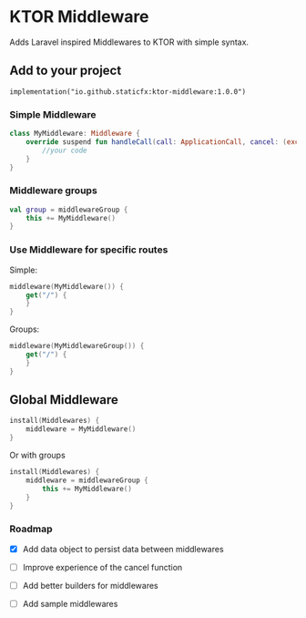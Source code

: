 # KTOR Middleware

Adds Laravel inspired Middlewares to KTOR with simple syntax.

## Add to your project
```shell
implementation("io.github.staticfx:ktor-middleware:1.0.0")
```

### Simple Middleware

```kotlin
class MyMiddleware: Middleware {
    override suspend fun handleCall(call: ApplicationCall, cancel: (exception: CancellationException?) -> Unit) {
        //your code
    }
}
```

### Middleware groups
```kotlin
val group = middlewareGroup { 
    this += MyMiddleware()
}
```

### Use Middleware for specific routes
Simple:

```kotlin
middleware(MyMiddleware()) {
    get("/") {
    }
}
```
Groups:

```kotlin
middleware(MyMiddlewareGroup()) {
    get("/") {
    }
}
```

## Global Middleware
```kotlin
install(Middlewares) {
    middleware = MyMiddleware()
}
```

Or with groups

```kotlin
install(Middlewares) {
    middleware = middlewareGroup {
        this += MyMiddleware()
    }
}
```

### Roadmap
- [x] Add data object to persist data between middlewares
- [ ] Improve experience of the cancel function
- [ ] Add better builders for middlewares
- [ ] Add sample middlewares

